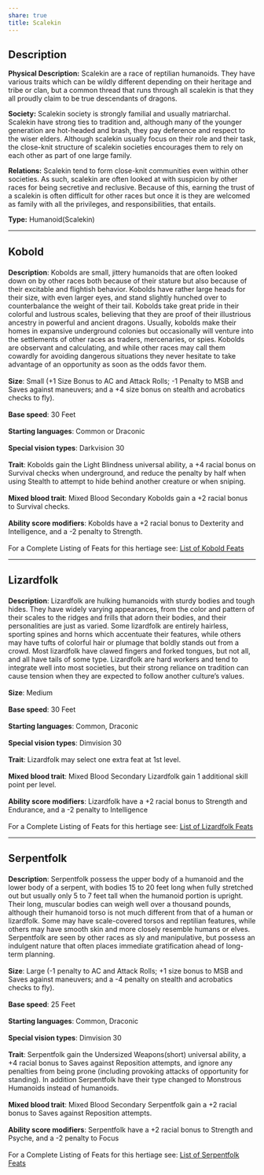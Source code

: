 ```yaml
---
share: true
title: Scalekin
---
```

## Description

**Physical Description:** Scalekin are a race of reptilian humanoids. They have various traits which can be wildly different depending on their heritage and tribe or clan, but a common thread that runs through all scalekin is that they all proudly claim to be true descendants of dragons.

**Society:** Scalekin society is strongly familial and usually matriarchal. Scalekin have strong ties to tradition and, although many of the younger generation are hot-headed and brash, they pay deference and respect to the wiser elders. Although scalekin usually focus on their role and their task, the close-knit structure of scalekin societies encourages them to rely on each other as part of one large family.

**Relations:** Scalekin tend to form close-knit communities even within other societies. As such, scalekin are often looked at with suspicion by other races for being secretive and reclusive. Because of this, earning the trust of a scalekin is often difficult for other races but once it is they are welcomed as family with all the privileges, and responsibilities, that entails.

**Type:** Humanoid(Scalekin)
<span><span><hr></span></span><h2><span><p>Kobold</p></span></h2><p><span><p><b>Description</b>:    Kobolds are small, jittery humanoids that are often looked down on by other races both because of their stature but also because of their excitable and flightish behavior. Kobolds have rather large heads for their size, with even larger eyes, and stand slightly hunched over to counterbalance the weight of their tail. Kobolds take great pride in their colorful and lustrous scales, believing that they are proof of their illustrious ancestry in powerful and ancient dragons. Usually, kobolds make their homes in expansive underground colonies but occasionally will venture into the settlements of other races as traders, mercenaries, or spies. Kobolds are observant and calculating, and while other races may call them cowardly for avoiding dangerous situations they never hesitate to take advantage of an opportunity as soon as the odds favor them.<br><br><b>Size</b>:    Small (+1 Size Bonus to AC and Attack Rolls; -1 Penalty to MSB and Saves against maneuvers; and a +4 size bonus on stealth and acrobatics checks to fly).<br><br><b>Base speed</b>:    30 Feet<br><br><b>Starting languages</b>:    Common or Draconic<br><br><b>Special vision types</b>:    Darkvision 30<br><br><b>Trait</b>:     Kobolds gain the Light Blindness universal ability, a +4 racial bonus on Survival checks when underground, and reduce the penalty by half when using Stealth to attempt to hide behind another creature or when sniping.<br><br><b>Mixed blood trait</b>:    Mixed Blood Secondary Kobolds gain a +2 racial bonus to Survival checks.<br><br><b>Ability score modifiers</b>:    Kobolds have a +2 racial bonus to Dexterity and Intelligence, and a -2 penalty to Strength.<br><br>For a Complete Listing of Feats for this hertiage see: <a data-tooltip-position="top" aria-label="List of Kobold Feats" data-href="List of Kobold Feats" href="List of Kobold Feats" class="internal-link" target="_blank" rel="noopener">List of Kobold Feats</a></p></span></p><span><span><hr></span></span><h2><span><p>Lizardfolk</p></span></h2><p><span><p><b>Description</b>:    Lizardfolk are hulking humanoids with sturdy bodies and tough hides. They have widely varying appearances, from the color and pattern of their scales to the ridges and frills that adorn their bodies, and their personalities are just as varied. Some lizardfolk are entirely hairless, sporting spines and horns which accentuate their features, while others may have tufts of colorful hair or plumage that boldly stands out from a crowd. Most lizardfolk have clawed fingers and forked tongues, but not all, and all have tails of some type. Lizardfolk are hard workers and tend to integrate well into most societies, but their strong reliance on tradition can cause tension when they are expected to follow another culture’s values.<br><br><b>Size</b>:    Medium<br><br><b>Base speed</b>:    30 Feet<br><br><b>Starting languages</b>:    Common, Draconic<br><br><b>Special vision types</b>:    Dimvision 30<br><br><b>Trait</b>:    Lizardfolk may select one extra feat at 1st level.<br><br><b>Mixed blood trait</b>:    Mixed Blood Secondary Lizardfolk gain 1 additional skill point per level.<br><br><b>Ability score modifiers</b>:    Lizardfolk have a +2 racial bonus to Strength and Endurance, and a -2 penalty to Intelligence<br><br>For a Complete Listing of Feats for this hertiage see: <a data-tooltip-position="top" aria-label="List of Lizardfolk Feats" data-href="List of Lizardfolk Feats" href="List of Lizardfolk Feats" class="internal-link" target="_blank" rel="noopener">List of Lizardfolk Feats</a></p></span></p><span><span><hr></span></span><h2><span><p>Serpentfolk</p></span></h2><p><span><p><b>Description</b>:    Serpentfolk possess the upper body of a humanoid and the lower body of a serpent, with bodies 15 to 20 feet long when fully stretched out but usually only 5 to 7 feet tall when the humanoid portion is upright. Their long, muscular bodies can weigh well over a thousand pounds, although their humanoid torso is not much different from that of a human or lizardfolk. Some may have scale-covered torsos and reptilian features, while others may have smooth skin and more closely resemble humans or elves. Serpentfolk are seen by other races as sly and manipulative, but possess an indulgent nature that often places immediate gratification ahead of long-term planning.<br><br><b>Size</b>:    Large (-1 penalty to AC and Attack Rolls; +1 size bonus to MSB and Saves against maneuvers; and a -4 penalty on stealth and acrobatics checks to fly).<br><br><b>Base speed</b>:    25 Feet<br><br><b>Starting languages</b>:    Common, Draconic<br><br><b>Special vision types</b>:    Dimvision 30<br><br><b>Trait</b>:    Serpentfolk gain the Undersized Weapons(short) universal ability, a +4 racial bonus to Saves against Reposition attempts, and ignore any penalties from being prone (including provoking attacks of opportunity for standing). In addition Serpentfolk have their type changed to Monstrous Humanoids instead of humanoids.<br><br><b>Mixed blood trait</b>:    Mixed Blood Secondary Serpentfolk gain a +2 racial bonus to Saves against Reposition attempts.<br><br><b>Ability score modifiers</b>:    Serpentfolk have a +2 racial bonus to Strength and Psyche, and a -2 penalty to Focus<br><br>For a Complete Listing of Feats for this hertiage see: <a data-tooltip-position="top" aria-label="List of Serpentfolk Feats" data-href="List of Serpentfolk Feats" href="List of Serpentfolk Feats" class="internal-link" target="_blank" rel="noopener">List of Serpentfolk Feats</a></p></span></p>